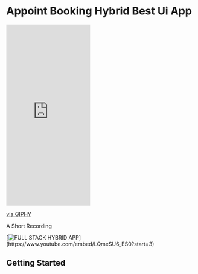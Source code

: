 # Appoint Booking Hybrid Best Ui App 


<iframe src="https://giphy.com/embed/RNEXiB8sknj0Pj0fHL" width="222" height="480" frameBorder="0" class="giphy-embed" allowFullScreen></iframe><p><a href="https://giphy.com/gifs/RNEXiB8sknj0Pj0fHL">via GIPHY</a></p>

A Short Recording 

[![ FULL STACK HYBRID APP ]("https://i9.ytimg.com/vi_webp/LQmeSU6_ES0/mqdefault.webp?time=1611247800000&sqp=CLjhpoAG&rs=AOn4CLBfjbCKmtPKUKy3G1j3DpFpdqA-VA")](https://www.youtube.com/embed/LQmeSU6_ES0?start=3)

## Getting Started
